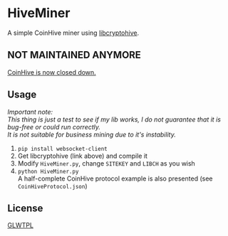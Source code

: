 # HiveMiner #
A simple CoinHive miner using [libcryptohive](https://github.com/EZForever/libcryptohive).
  
## NOT MAINTAINED ANYMORE ##
[CoinHive is now closed down.](https://jsecoin.com/coinhive-closing-down/)
  
## Usage ##
*Important note:  
This thing is just a test to see if my lib works, I do not guarantee that it is bug-free or could run correctly.  
It is not suitable for business mining due to it's instability.*  
1. `pip install websocket-client`
2. Get libcryptohive (link above) and compile it
3. Modify `HiveMiner.py`, change `SITEKEY` and `LIBCH` as you wish
4. `python HiveMiner.py`  
A half-complete CoinHive protocol example is also presented (see `CoinHiveProtocol.json`)
  
## License ##
[GLWTPL](https://github.com/me-shaon/GLWTPL/blob/master/LICENSE)  
